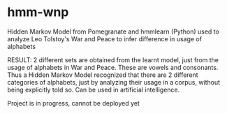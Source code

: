 # hmm-wnp
Hidden Markov Model from Pomegranate and hmmlearn (Python) used to analyze Leo Tolstoy's War and Peace to infer difference in usage of alphabets

RESULT: 2 different sets are obtained from the learnt model, just from the usage of alphabets in War and Peace. These are vowels and consonants. Thus a Hidden Markov Model recognized that there are 2 different categories of alphabets, just by analyzing their usage in a corpus, without being explicitly told so. Can be used in artificial intelligence.

Project is in progress, cannot be deployed yet
